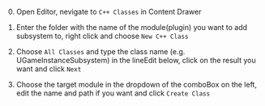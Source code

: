 0. Open Editor, nevigate to `C++ Classes` in Content Drawer

1. Enter the folder with the name of the module(plugin) you want to add subsystem to, right click and choose `New C++ Class`

2. Choose `All Classes` and type the class name (e.g. UGameInstanceSubsystem) in the lineEdit below, click on the result you want and click `Next`

3. Choose the target module in the dropdown of the comboBox on the left, edit the name and path if you want and click `Create Class`